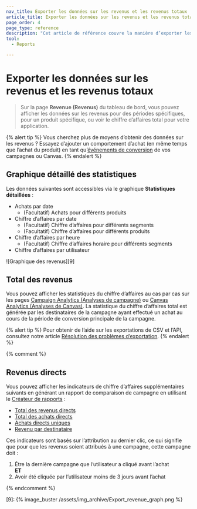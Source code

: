 ```yaml
---
nav_title: Exporter les données sur les revenus et les revenus totaux
article_title: Exporter les données sur les revenus et les revenus totaux
page_order: 4
page_type: reference
description: "Cet article de référence couvre la manière d’exporter les données et les statistiques sur les revenus."
tool: 
  - Reports

---
```


# Exporter les données sur les revenus et les revenus totaux

> Sur la page **Revenue (Revenus)** du tableau de bord, vous pouvez afficher les données sur les revenus pour des périodes spécifiques, pour un produit spécifique, ou voir le chiffre d’affaires total pour votre application.

{% alert tip %}
Vous cherchez plus de moyens d’obtenir des données sur les revenus ? Essayez d’ajouter un comportement d’achat (en même temps que l’achat du produit) en tant qu’[événements de conversion]({{site.baseurl}}/user_guide/engagement_tools/campaigns/building_campaigns/conversion_events/) de vos campagnes ou Canvas.
{% endalert %}

## Graphique détaillé des statistiques

Les données suivantes sont accessibles via le graphique **Statistiques détaillées** :

- Achats par date
    - (Facultatif) Achats pour différents produits
- Chiffre d’affaires par date
    - (Facultatif) Chiffre d’affaires pour différents segments
    - (Facultatif) Chiffre d’affaires pour différents produits
- Chiffre d’affaires par heure
    - (Facultatif) Chiffre d’affaires horaire pour différents segments
- Chiffre d’affaires par utilisateur

![Graphique des revenus][9]

## Total des revenus

Vous pouvez afficher les statistiques du chiffre d’affaires au cas par cas sur les pages [Campaign Analytics (Analyses de campagne)]({{site.baseurl}}/user_guide/data_and_analytics/reporting/campaign_analytics/) ou [Canvas Analytics (Analyses de Canvas)]({{site.baseurl}}/user_guide/engagement_tools/canvas/testing_canvases/measuring_and_testing_with_canvas_analytics/). La statistique du chiffre d’affaires total est générée par les destinataires de la campagne ayant effectué un achat au cours de la période de conversion principale de la campagne.

{% alert tip %}
Pour obtenir de l’aide sur les exportations de CSV et l’API, consultez notre article [Résolution des problèmes d’exportation]({{site.baseurl}}/user_guide/data_and_analytics/export_braze_data/export_troubleshooting/).
{% endalert %}

{% comment %}

## Revenus directs

Vous pouvez afficher les indicateurs de chiffre d’affaires supplémentaires suivants en générant un rapport de comparaison de campagne en utilisant le [Créateur de rapports][1] :

- [Total des revenus directs][2]
- [Total des achats directs][3]
- [Achats directs uniques][4]
- [Revenu par destinataire][5]

Ces indicateurs sont basés sur l’attribution au dernier clic, ce qui signifie que pour que les revenus soient attribués à une campagne, cette campagne doit :

1. Être la dernière campagne que l’utilisateur a cliqué avant l’achat
    <br>**ET**<br>
2. Avoir été cliquée par l’utilisateur moins de 3 jours avant l’achat

{% endcomment %}

[1]: {{site.baseurl}}/user_guide/data_and_analytics/reporting/report_builder/
[2]: {{site.baseurl}}/user_guide/data_and_analytics/report_metrics/#total-direct-revenue
[3]: {{site.baseurl}}/user_guide/data_and_analytics/report_metrics/#total-direct-purchases
[4]: {{site.baseurl}}/user_guide/data_and_analytics/report_metrics/#unique-direct-purchases
[5]: {{site.baseurl}}/user_guide/data_and_analytics/report_metrics/#revenue-per-recipient



[9]: {% image_buster /assets/img_archive/Export_revenue_graph.png %}
